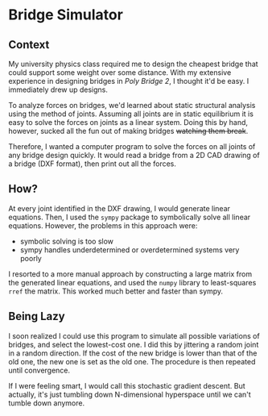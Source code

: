 # Bridge Simulator

## Context

My university physics class required me to design the cheapest bridge that could support some weight over some distance. With my extensive experience in designing bridges in *Poly Bridge 2*, I thought it'd be easy. I immediately drew up designs.

To analyze forces on bridges, we'd learned about static structural analysis using the method of joints. Assuming all joints are in static equilibrium it is easy to solve the forces on joints as a linear system. Doing this by hand, however, sucked all the fun out of making bridges ~~watching them break~~. 

Therefore, I wanted a computer program to solve the forces on all joints of any bridge design quickly. It would read a bridge from a 2D CAD drawing of a bridge (DXF format), then print out all the forces.

## How?

At every joint identified in the DXF drawing, I would generate linear equations. Then, I used the `sympy` package to symbolically solve all linear equations. However, the problems in this approach were:
 - symbolic solving is too slow
 - sympy handles underdetermined or overdetermined systems very poorly

I resorted to a more manual approach by constructing a large matrix from the generated linear equations, and used the `numpy` library to least-squares `rref` the matrix. This worked much better and faster than sympy.

## Being Lazy

I soon realized I could use this program to simulate all possible variations of bridges, and select the lowest-cost one. I did this by jittering a random joint in a random direction. If the cost of the new bridge is lower than that of the old one, the new one is set as the old one. The procedure is then repeated until convergence.

If I were feeling smart, I would call this stochastic gradient descent. But actually, it's just tumbling down N-dimensional hyperspace until we can't tumble down anymore. 


